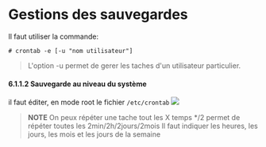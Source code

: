 # Gestions des sauvegardes


Il faut utiliser la commande:
```
# crontab -e [-u "nom utilisateur"]
```
> L'option -u permet de gerer les taches d'un utilisateur particulier.

#### 6.1.1.2 Sauvegarde au niveau du système
il faut éditer, en mode root le fichier ```/etc/crontab```
![](images/sauvegardeOS/1-crontab.png)

> **NOTE**
> On peux répéter une tache tout les X temps
> */2 permet de répéter toutes les 2min/2h/2jours/2mois
Il faut indiquer les heures, les jours, les mois et les jours de la semaine